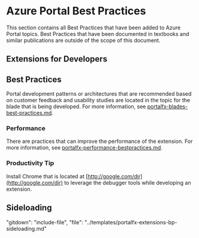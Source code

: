 <a name="azure-portal-best-practices"></a>
# Azure Portal Best Practices

This section contains all Best Practices that have been added to Azure Portal topics. Best Practices that have been documented in textbooks and similar publications are outside of the scope of this document.
   
<!-- 
<a name="azure-portal-best-practices-debugging"></a>
## Debugging

"gitdown": "include-file", "file": "../templates/portalfx-extensions-bp-debugging.md"
-->

<a name="azure-portal-best-practices-extensions-for-developers"></a>
## Extensions for Developers


<a name="azure-portal-best-practices-best-practices"></a>
## Best Practices
   
Portal development patterns or architectures that are recommended based on customer feedback and usability studies are located in the topic for the blade that is being developed. For more information, see [portalfx-blades-best-practices.md](portalfx-blades-best-practices.md).

<a name="azure-portal-best-practices-best-practices-performance"></a>
### Performance

There are practices that can improve the performance of the extension.  For more information, see [portalfx-performance-bestpractices.md](portalfx-performance-bestpractices.md).


<a name="azure-portal-best-practices-best-practices-productivity-tip"></a>
### Productivity Tip

Install Chrome that is located at [http://google.com/dir](http://google.com/dir) to leverage the debugger tools while developing an extension.

<!-- 

<a name="azure-portal-best-practices-hosting-service"></a>
## Hosting Service

"gitdown": "include-file", "file": "../templates/portalfx-extensions-bp-hosting-service.md"
-->
<a name="azure-portal-best-practices-sideloading"></a>
## Sideloading

"gitdown": "include-file", "file": "../templates/portalfx-extensions-bp-sideloading.md"

